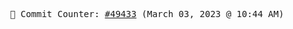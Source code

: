 <p align="center">
    <samp>
        📮 Commit Counter: <a href="https://github.com/Javascript-void0/Javascript-void0/commits/main">#49433</a> (March 03, 2023 @ 10:44 AM)
    </samp>
</p>